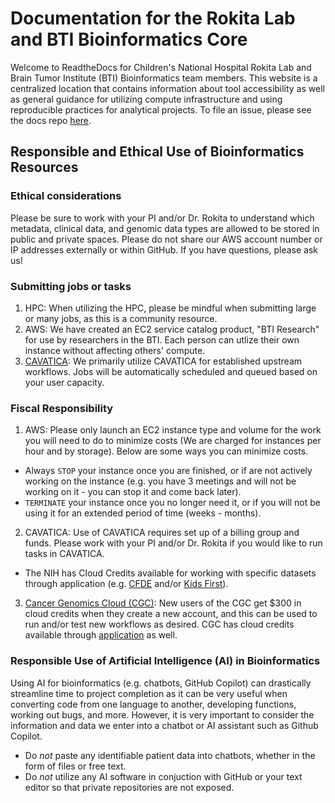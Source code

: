 # Documentation for the Rokita Lab and BTI Bioinformatics Core

Welcome to ReadtheDocs for Children's National Hospital Rokita Lab and Brain Tumor Institute (BTI) Bioinformatics team members.
This website is a centralized location that contains information about tool accessibility as well as general guidance for utilizing compute infrastructure and using reproducible practices for analytical projects.
To file an issue, please see the docs repo [here](https://github.com/childrens-bti/bti-bfx-docs/issues).

## Responsible and Ethical Use of Bioinformatics Resources

### Ethical considerations

Please be sure to work with your PI and/or Dr. Rokita to understand which metadata, clinical data, and genomic data types are allowed to be stored in public and private spaces.
Please do not share our AWS account number or IP addresses externally or within GitHub. 
If you have questions, please ask us!

### Submitting jobs or tasks

1. HPC: When utilizing the HPC, please be mindful when submitting large or many jobs, as this is a community resource.
2. AWS: We have created an EC2 service catalog product, "BTI Research" for use by researchers in the BTI. 
Each person can utlize their own instance without affecting others' compute.
3. [CAVATICA](https://cavatica.sbgenomics.com/): We primarily utilize CAVATICA for established upstream workflows. 
Jobs will be automatically scheduled and queued based on your user capacity.

### Fiscal Responsibility 

1. AWS: Please only launch an EC2 instance type and volume for the work you will need to do to minimize costs (We are charged for instances per hour and by storage). Below are some ways you can minimize costs.
  - Always `STOP` your instance once you are finished, or if are not actively working on the instance (e.g. you have 3 meetings and will not be working on it - you can stop it and come back later).
  - `TERMINATE` your instance once you no longer need it, or if you will not be using it for an extended period of time (weeks - months).
2. CAVATICA: Use of CAVATICA requires set up of a billing group and funds.
Please work with your PI and/or Dr. Rokita if you would like to run tasks in CAVATICA.
  - The NIH has Cloud Credits available for working with specific datasets through application (e.g. [CFDE](https://docs.cavatica.org/docs/common-fund-data-ecosystem) and/or [Kids First](https://commonfund.nih.gov/kidsfirst/cloudcredits)).
3. [Cancer Genomics Cloud (CGC)](https://www.cancergenomicscloud.org/): New users of the CGC get $300 in cloud credits when they create a new account, and this can be used to run and/or test new workflows as desired.
CGC has cloud credits available through [application](https://docs.cancergenomicscloud.org/docs/credits) as well.

### Responsible Use of Artificial Intelligence (AI) in Bioinformatics

Using AI for bioinformatics (e.g. chatbots, GitHub Copilot) can drastically streamline time to project completion as it can be very useful when converting code from one language to another, developing functions, working out bugs, and more.
However, it is very important to consider the information and data we enter into a chatbot or AI assistant such as Github Copilot.
- Do _not_ paste any identifiable patient data into chatbots, whether in the form of files or free text.
- Do _not_ utilize any AI software in conjuction with GitHub or your text editor so that private repositories are not exposed.

